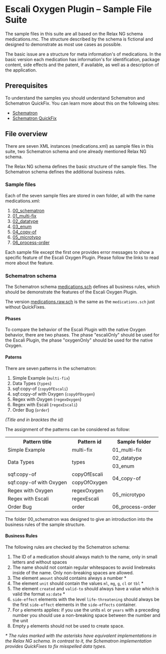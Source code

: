 # Escali Oxygen Plugin &#x2013; Sample File Suite

The sample files in this suite are all based on the Relax NG schema medications.rnc. The structure described by the schema is fictional and designed to demonstrate as most use cases as possible.

The basic issue are a structure for meta information's of medications. In the basic version each medication has information's for identification, package content, side effects and the patent, if available, as well as a description of the application.

## Prerequisites

To understand the samples you should understand Schematron and Schematron QuickFix. You can learn more about this on the following sites:

- [Schematron](https://www.data2type.de/xml-xslt-xslfo/schematron/)
- [Schematron QuickFix](http://www.schematron-quickfix.com/)


## File overview

There are seven XML instances (medications.xml) as sample files in this suite, two Schematron schema and one already mentioned Relax NG schema.

The Relax NG schema defines the basic structure of the sample files. The Schematron schema defines the additional business rules.

### Sample files

Each of the seven sample files are stored in own folder, all with the name medications.xml:

1. [00_schematron](00_schematron/README.md)
1. [01_multi-fix](01_multi-fix/README.md)
1. [02_datatype](02_datatype/README.md)
1. [03_enum](03_enum/README.md)
1. [04_copy-of](04_copy-of/README.md)
1. [05_microtypo](05_microtypo/README.md)
1. [06_process-order](06_process-order/README.md)
 
Each sample file except the first one provides error messages to show a specific feature of the Escali Oxygen Plugin. Please follow the links to read more about the feature.

### Schematron schema

The Schematron schema [medications.sch](medications.sch) defines all business rules, which should be demonstrate the features of the Escali Oxygen Plugin.

The version [medications.raw.sch](medications.raw.sch) is the same as the `medications.sch` just without QuickFixes.

#### Phases

To compare the behavior of the Escali Plugin with the native Oxygen behavior, there are two phases. The phase "escaliOnly" should be used for the Escali Plugin, the phase "oxygenOnly" should be used for the native Oxygen. 

#### Paterns

There are seven patterns in the schematron:

1. Simple Example (`multi-fix`)
2. Data Types (`types`)
3. sqf:copy-of (`copyOfEscali`)
4. sqf:copy-of with Oxygen (`copyOfOxygen`)
5. Regex with Oxygen (`regexOxygen`)
6. Regex with Escali (`regexEscali`)
7. Order Bug (`order`)

*(Title and in bracktes the id)*

The assignment of the patterns can be considered as follow:

<table>
  <tr>
    <th>Pattern title</th>
    <th>Pattern id</th>
    <th>Sample folder</th>
  </tr>
  <tr>
    <td>Simple Example</td>
    <td>multi-fix</td>
    <td>01_multi-fix</td>
  </tr>
  <tr>
    <td rowspan="2">Data Types</td>
    <td rowspan="2">types</td>
    <td>02_datatype</td>
    </tr>
  <tr>
    <td>03_enum</td>
  </tr>
  <tr>
    <td>sqf:copy-of</td>
    <td>copyOfEscali</td>
    <td rowspan="2">04_copy-of</td>
    </tr>
  <tr>
    <td>sqf:copy-of with Oxygen</td>
    <td>copyOfOxygen</td>
  </tr>
  <tr>
    <td>Regex with Oxygen</td>
    <td>regexOxygen</td>
    <td rowspan="2">05_microtypo</td>
  </tr>
  <tr>
    <td>Regex with Escali</td>
    <td>regexEscali</td>
  </tr>
  <tr>
    <td>Order Bug</td>
    <td>order</td>
    <td>06_process-order</td>
  </tr>
</table>

The folder 00_schematron was designed to give an introduction into the business rules of the sample structure.

#### Business Rules

The following rules are checked by the Schematron schema:

1. The ID of a medication should always match to the name, only in small letters and without spaces
1. The name should not contain regular whitespaces to avoid linebreaks inside of the name. Only non-breaking spaces are allowed.
1. The element `amount` should contains always a number \*
1. The element `unit` should contain the values `ml`, `mg`, `g`, `cl` or `tbl` \*
1. The element `created` and `valid-to` should always have a value which is valid the format `xs:date` \*
1. `side-effect` elements with the level `life-threatening` should always be the first `side-effect` elements in the `side-effects` container.
1. For `p` elements applies: if you use the units `ml` or `years` with a preceding number you should use a non-breaking space between the number and the unit
1. Empty `p` elements should not be used to create space.   

*\* The rules marked with the asterisks have equivalent implementations in the Relax NG schema. In contrast to it, the Schematron implementation provides QuickFixes to fix misspelled data types.*